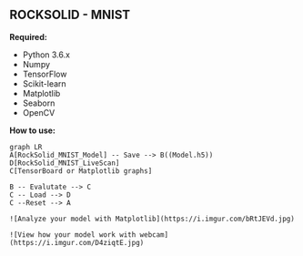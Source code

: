 ## ROCKSOLID - MNIST

**Required:**

 - Python 3.6.x
 - Numpy
 - TensorFlow
 - Scikit-learn
 - Matplotlib
 - Seaborn
 - OpenCV

**How to use:**
```mermaid
graph LR
A[RockSolid_MNIST_Model] -- Save --> B((Model.h5))
D[RockSolid_MNIST_LiveScan]
C[TensorBoard or Matplotlib graphs]

B -- Evalutate --> C
C -- Load --> D
C --Reset --> A

![Analyze your model with Matplotlib](https://i.imgur.com/bRtJEVd.jpg)

![View how your model work with webcam](https://i.imgur.com/D4ziqtE.jpg)
